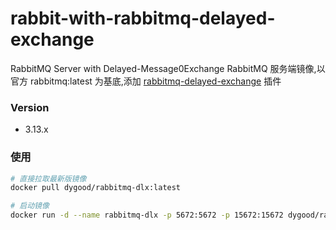 # rabbit-with-rabbitmq-delayed-exchange

RabbitMQ Server with Delayed-Message0Exchange
RabbitMQ 服务端镜像,以官方 rabbitmq:latest 为基底,添加 [rabbitmq-delayed-exchange](https://github.com/rabbitmq/rabbitmq-delayed-message-exchange) 插件

### Version

- 3.13.x

### 使用

```bash
# 直接拉取最新版镜像
docker pull dygood/rabbitmq-dlx:latest
```

```bash
# 启动镜像
docker run -d --name rabbitmq-dlx -p 5672:5672 -p 15672:15672 dygood/rabbitmq-dlx:latest
```
